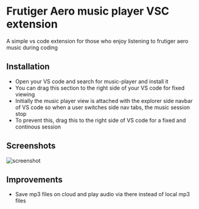 
# Frutiger Aero music player VSC extension

A simple vs code extension for those who enjoy listening to frutiger aero music during coding



## Installation

- Open your VS code and search for music-player and install it
- You can drag this section to the right side of your VS code for fixed viewing
- Initially the music player view is attached with the explorer side navbar of VS code so when a user switches side nav tabs, the music session stop
- To prevent this, drag this to the right side of VS code for a fixed and continous session

## Screenshots
![screenshot](https://github.com/user-attachments/assets/1e6672b3-6f2b-444c-9cac-a399510ed151)

## Improvements
- Save mp3 files on cloud and play audio via there instead of local mp3 files

